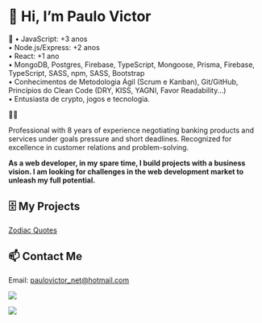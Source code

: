 # 👋 Hi, I’m Paulo Victor

:open_book: 
• JavaScript: +3 anos<br/>
• Node.js/Express: +2 anos<br/>
• React: +1 ano<br/>
• MongoDB, Postgres, Firebase, TypeScript, Mongoose, Prisma, Firebase, TypeScript, SASS, npm, SASS, Bootstrap<br/>
• Conhecimentos de Metodologia Ágil (Scrum e Kanban),  Git/GitHub, Princípios do Clean Code (DRY, KISS, YAGNI, Favor Readability...)<br/>
• Entusiasta de crypto, jogos e tecnologia.

:man_office_worker:

Professional with 8 years of experience negotiating banking products and services under goals pressure and short deadlines. Recognized for excellence in customer relations and problem-solving.

**As a web developer, in my spare time, I build projects with a business vision. I am looking for challenges in the web development market to unleash my full potential.**

## :file_cabinet: My Projects

[Zodiac Quotes](https://github.com/pvictorpv/zodiac-quotes)

## 📫 Contact Me

Email: paulovictor_net@hotmail.com

<a href="https://www.linkedin.com/in/paulo-victor-silveira-de-oliveira-2b7953114/"><img src="https://img.shields.io/badge/LinkedIn-0077B5?style=for-the-badge&logo=linkedin&logoColor=white"/></a>

<a href="https://www.instagram.com/pvictorpv/"><img src="https://img.shields.io/badge/Instagram-E4405F?style=for-the-badge&logo=instagram&logoColor=white"/></a>

<!---
pvictorpv/pvictorpv is a ✨ special ✨ repository because its `README.md` (this file) appears on your GitHub profile.
You can click the Preview link to take a look at your changes.
--->
